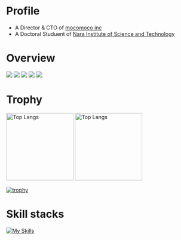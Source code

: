 # Profile
- A Director & CTO of [mocomoco inc](https://www.mocomoco.ai)
- A Doctoral Studuent of [Nara Institute of Science and Technology](https://www.naist.jp)

# Overview
[![](http://github-profile-summary-cards.vercel.app/api/cards/profile-details?username=Prokuma&theme=onedark)](https://github.com/vn7n24fzkq/github-profile-summary-cards)
[![](http://github-profile-summary-cards.vercel.app/api/cards/repos-per-language?username=Prokuma&theme=onedark&exclude=html)](https://github.com/vn7n24fzkq/github-profile-summary-cards)
[![](http://github-profile-summary-cards.vercel.app/api/cards/most-commit-language?username=Prokuma&theme=onedark&exclude=html)](https://github.com/vn7n24fzkq/github-profile-summary-cards)
[![](http://github-profile-summary-cards.vercel.app/api/cards/stats?username=Prokuma&theme=onedark)](https://github.com/vn7n24fzkq/github-profile-summary-cards)
[![](http://github-profile-summary-cards.vercel.app/api/cards/productive-time?username=Prokuma&theme=onedark&utcOffset=+9)](https://github.com/vn7n24fzkq/github-profile-summary-cards)

# Trophy
<p align="left">
  <img alt="Top Langs" height="180px" src="https://github-readme-stats.vercel.app/api?username=Prokuma&show_icons=true&theme=onedark">
  <img alt="Top Langs" height="180px" src="https://github-readme-stats.vercel.app/api/top-langs/?username=Prokuma&theme=onedark&layout=compact&hide=html,svelte">
</p>

[![trophy](https://github-profile-trophy.vercel.app/?username=Prokuma&theme=onedark&column=7)](https://github.com/ryo-ma/github-profile-trophy)


# Skill stacks
[![My Skills](https://skillicons.dev/icons?i=c,python,go,kotlin,swift,androidstudio,svelte,typescript,linux,git,github,gitlab,vscode,vim)](https://skillicons.dev)
